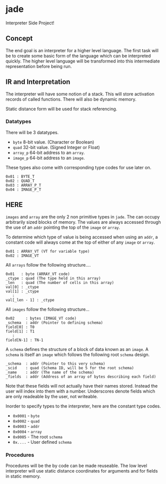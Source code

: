 # jade

Interpreter Side Project!

## Concept
The end goal is an interpreter for a higher 
level language. The first task will be to 
create some basic form of the language which 
can be interpreted quickly.
The higher level language will be transformed into 
this intermediate representation before being run.

## IR and Interpretation
The interpreter will have some notion of a stack. 
This will store activation records of called functions.
There will also be dynamic memory.

Static distance form will be used for stack 
referencing. 

### Datatypes
There will be 3 datatypes.
* `byte` 8-bit value.  (Character or Boolean)
* `quad` 32-bit value. (Signed Integer or Float)
* `array_p` 64-bit address to an `array`.
* `image_p` 64-bit address to an `image`.

These types also come with corresponding type codes for use later on. 
```
0x01 : BYTE_T
0x02 : QUAD_T
0x03 : ARRAY_P_T
0x04 : IMAGE_P_T
```

## HERE

`images` and `array` are the only 2 non primitive types in `jade`.
The can occupy arbitrarily sized blocks of memory.
The values are always accessed through the use of an `addr` pointing 
the top of the `image` or `array`.

To determine which type of value is being accessed when using an `addr`,
a constant code will always come at the top of either of any `image` or 
`array`.

```
0x01 : ARRAY_VT (VT for variable type)
0x02 : IMAGE_VT
```

All `arrays` follow the following structure....
```
0x01   : byte (ARRAY_VT code)
_ctype : quad (The type held in this array)
_len   : quad (The number of cells in this array)
val[0] : _ctype
val[1] : _ctype
   :
val[_len - 1] : _ctype
```

All `images` follow the following structure...
```
0x02     : bytes (IMAGE_VT code)
_schema  : addr (Pointer to defining schema)
field[0] : T0
field[1] : T1
   :
field[N-1] : TN-1
```


A `schema` defines the structure of a block of data known as an
`image`. A `schema` is itself an `image` which follows the following
root `schema` design.

```
_schema  : addr (Pointer to this very schema)
_scid    : quad (Schema ID, will be 5 for the root schema)
_name    : addr (The name of the schema)
_fields  : addr (Address of an array of bytes describing each field)
```
Note that these fields will not actually have their names stored.
Instead the user will index into them with a number. 
Underscores denote fields which are only readeable by the user, not writeable.



Inorder to specify types to the interpreter, here are the constant type codes.
* `0x0001` - `byte`
* `0x0002` - `quad`
* `0x0003` - `addr`
* `0x0004` - `array`
* `0x0005` - The root `schema`
* `0x....` - User defined `schema`


### Procedures
Procedures will be the by code can be made reuseable.
The low level interpreter will use static distance coordinates
for arguments and for fields in static memory.

```

```





<!-- A `schema` defines the structure of a block of data.
All blocks of data will contain a field `_schema` which points
to the block's defining structure. A block of data created 
using a `schema` is known as an `image`.

There is an `array` type for each of the 3 above primitive types.
* `byte[]`
* `quad[]`
* `addr[]`

Since arrays can have different lengths. The size of an `array` 
data block may vary depending on which `array` is being indexed.

Thus, an `array` has no constant defining `schema`. Instead,
an `array`'s structure always looks like this...

```
_schema : addr (Always NULL)
_ctype  : byte (The type stored in this array)
_length : quad (The number of elements stored in this array)
val[0]  : ctype
val[1]  : ctype
   :
val[length - 1] : ctype
```

A `schema` data block itself follows the following self 
referential `schema`.

```
_schema  : addr (Pointer to this very schema)
_name    : addr (The name of the schema)
_fields  : addr (Address of an array of bytes describing each field)
```

Each `byte` in `_fields` will give the type of a field (`byte`,
`quad`, or `addr`) and its permissions. The underscores in the examples
above denote fields which are only readable by the user. -->






<!-- The final datatype will be a `blck`.

This datatype will represent a variable size block of data.
Users will have the ability to index into a `blck` as long as
no data outside of the block is being read. This will be done
by storing the size of the `blck` in the first 4 bytes of the `blck`
as a `quad`.

In practice, `blck` will be a 64-bit address.



### Procedures and The Stack
A procedure is a `blck` will follow the following structure.
```
size  : quad (Size of this block)
name  : blck (The name of the procedure)
dsize : quad (The size of the procedure's data block)
rsize : quad (The size of the procedure's return block)
text  : blck (The code)
```

If we can index in anyway into a block... how will we be protected
from creating faulty addresses/values??
How will we know where valid values lie in a block??
Maybe involve some form of structure and array data values...
both of which are blocks??

Upon calling a procedure, an activation record will be created
to manage the call. The activation record will be a `blck` with
the following structure.

```
size  : quad (Size of this block)
pblck : blck (The called procedure block)
cblck : blck (The caller AR block)
rreg  : blck (The return register)
pc    : quad (The program counter)
dblck : blck (The data block for the AR)
rblck : blck (The return block for the AR)
``` -->


<!-- A procedure will be a `blck` with a simple structure.

```
size  : __ __ __ __     (Size of the function block)
dsize : __ __ __ __     (Size of the function's data block)
text  : __ ... __       (The function's code)
```

Upon calling a procedure an activation record is created.
This is a `blck` with the following structure.

```
size  : __ __ __ __
pc    : __ __ __ __
cblck : __ __ __ __ __ __ __ __ 
pblck : __ __ __ __ __ __ __ __ 
rreg  : __ __ __ __ __ __ __ __
data  : __ ... __
``` -->




<!-- Procedures will be the building blocks of what the interpreter
can process. A procedure will be a self contained set of 
instructions which manipulates a constant sized `blck`. 
The `blck` will contain an areas for arguments, local variables, and
a return value.  -->





<!-- ### Functions and The Stack
The IR will have a very primitive notion of function
calling resembling that of assembly code. 
All arguments and local variables of a function will
reside on the stack. Arguments will be placed on the 
stack by the caller. 

We just need to make sure things like bounds checking are in place...

### Functions
A function represents the only notion of scoping 
in the IR. A function can only access its arguments
and local variables. A function can also call other
functions.

A function will have a return type (which can be void),
a list of argument types, a list of local variable
tyeps, and the function's code itself.

When a function is called, space on the stack will be 
allocated for its arguments and local variables. Then,
the functions code will start running.

### Dynamic Memory
Dynamic memory will be requestable by the program, but
also must be freed by the program. -->

